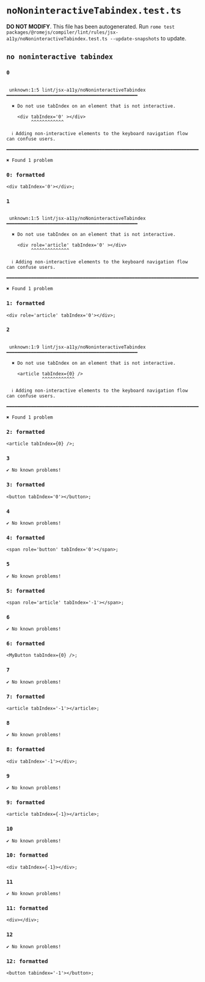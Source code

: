 # `noNoninteractiveTabindex.test.ts`

**DO NOT MODIFY**. This file has been autogenerated. Run `rome test packages/@romejs/compiler/lint/rules/jsx-a11y/noNoninteractiveTabindex.test.ts --update-snapshots` to update.

## `no noninteractive tabindex`

### `0`

```

 unknown:1:5 lint/jsx-a11y/noNoninteractiveTabindex ━━━━━━━━━━━━━━━━━━━━━━━━━━━━━━━━━━━━━━━━━━━━━━━━

  ✖ Do not use tabIndex on an element that is not interactive.

    <div tabIndex='0' ></div>
         ^^^^^^^^^^^^

  ℹ Adding non-interactive elements to the keyboard navigation flow can confuse users.

━━━━━━━━━━━━━━━━━━━━━━━━━━━━━━━━━━━━━━━━━━━━━━━━━━━━━━━━━━━━━━━━━━━━━━━━━━━━━━━━━━━━━━━━━━━━━━━━━━━━

✖ Found 1 problem

```

### `0: formatted`

```
<div tabIndex='0'></div>;

```

### `1`

```

 unknown:1:5 lint/jsx-a11y/noNoninteractiveTabindex ━━━━━━━━━━━━━━━━━━━━━━━━━━━━━━━━━━━━━━━━━━━━━━━━

  ✖ Do not use tabIndex on an element that is not interactive.

    <div role='article' tabIndex='0' ></div>
         ^^^^^^^^^^^^^^

  ℹ Adding non-interactive elements to the keyboard navigation flow can confuse users.

━━━━━━━━━━━━━━━━━━━━━━━━━━━━━━━━━━━━━━━━━━━━━━━━━━━━━━━━━━━━━━━━━━━━━━━━━━━━━━━━━━━━━━━━━━━━━━━━━━━━

✖ Found 1 problem

```

### `1: formatted`

```
<div role='article' tabIndex='0'></div>;

```

### `2`

```

 unknown:1:9 lint/jsx-a11y/noNoninteractiveTabindex ━━━━━━━━━━━━━━━━━━━━━━━━━━━━━━━━━━━━━━━━━━━━━━━━

  ✖ Do not use tabIndex on an element that is not interactive.

    <article tabIndex={0} />
             ^^^^^^^^^^^^

  ℹ Adding non-interactive elements to the keyboard navigation flow can confuse users.

━━━━━━━━━━━━━━━━━━━━━━━━━━━━━━━━━━━━━━━━━━━━━━━━━━━━━━━━━━━━━━━━━━━━━━━━━━━━━━━━━━━━━━━━━━━━━━━━━━━━

✖ Found 1 problem

```

### `2: formatted`

```
<article tabIndex={0} />;

```

### `3`

```
✔ No known problems!

```

### `3: formatted`

```
<button tabIndex='0'></button>;

```

### `4`

```
✔ No known problems!

```

### `4: formatted`

```
<span role='button' tabIndex='0'></span>;

```

### `5`

```
✔ No known problems!

```

### `5: formatted`

```
<span role='article' tabIndex='-1'></span>;

```

### `6`

```
✔ No known problems!

```

### `6: formatted`

```
<MyButton tabIndex={0} />;

```

### `7`

```
✔ No known problems!

```

### `7: formatted`

```
<article tabIndex='-1'></article>;

```

### `8`

```
✔ No known problems!

```

### `8: formatted`

```
<div tabIndex='-1'></div>;

```

### `9`

```
✔ No known problems!

```

### `9: formatted`

```
<article tabIndex={-1}></article>;

```

### `10`

```
✔ No known problems!

```

### `10: formatted`

```
<div tabIndex={-1}></div>;

```

### `11`

```
✔ No known problems!

```

### `11: formatted`

```
<div></div>;

```

### `12`

```
✔ No known problems!

```

### `12: formatted`

```
<button tabindex='-1'></button>;

```
